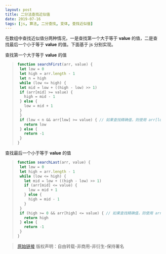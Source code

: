 ```yaml
---
layout: post
title: 二分法查找近似值
date: 2019-07-16
tags: [js, 算法, 二分查找, 变体, 查找近似值]
---
```


在数组中查找近似值分两种情况，一是查找第一个大于等于 **value** 的值，二是查找最后一个小于等于 **value** 的值。下面基于 js 分别实现。

查找第一个大于等于 **value** 的值

>```javascript
>function searchFirst(arr, value) {
>  let low = 0
>  let high = arr.length - 1
>  let n = high
>  while (low <= high) {
>  let mid = low + ((high - low) >> 1)
>  if (arr[mid] >= value) {
>    high = mid - 1
>  } else {
>    low = mid + 1
>  }
>  }
>  if (low < n && arr[low] >= value) { // 如果查找精确值，则使用 arr[low] == value 判断
>    return low
>  } else {
>    return -1
>  }
>}
>```

查找最后一个小于等于 **value** 的值

>```javascript
>function searchLast(arr, value) {
>  let low = 0
>  let high = arr.length - 1
>  while (low <= high) {
>    let mid = low + ((high - low) >> 1)
>    if (arr[mid] <= value) {
>      low = mid + 1
>    } else {
>      high = mid - 1
>    }
>  }
>  if (high >= 0 && arr[high] <= value) { // 如果查找精确值，则使用 arr[low] == value 判断
>    return high
>  } else {
>    return -1
>  }
>}
>```

> [原始链接]({{page.url}}) 版权声明：自由转载-非商用-非衍生-保持署名
